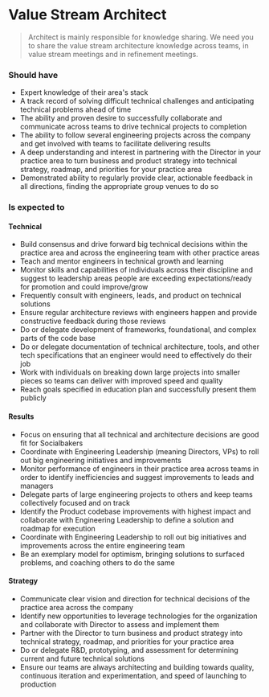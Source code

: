 # Value Stream Architect
> Architect is mainly responsible for knowledge sharing. We need you to share the value stream architecture knowledge across teams, in value stream meetings and in refinement meetings. 

 
### Should have
* Expert knowledge of their area's stack
* A track record of solving difficult technical challenges and anticipating technical problems ahead of time
* The ability and proven desire to successfully collaborate and communicate across teams to drive technical projects to completion
* The ability to follow several engineering projects across the company and get involved with teams to facilitate delivering results
* A deep understanding and interest in partnering with the Director in your practice area to turn business and product strategy into technical strategy, roadmap, and priorities for your practice area
* Demonstrated ability to regularly provide clear, actionable feedback in all directions, finding the appropriate group venues to do so

### Is expected to
#### Technical
* Build consensus and drive forward big technical decisions within the practice area and across the engineering team with other practice areas
* Teach and mentor engineers in technical growth and learning
* Monitor skills and capabilities of individuals across their discipline and suggest to leadership areas people are exceeding expectations/ready for promotion and could improve/grow
* Frequently consult with engineers, leads, and product on technical solutions
* Ensure regular architecture reviews with engineers happen and provide constructive feedback during those reviews
* Do or delegate development of frameworks, foundational, and complex parts of the code base
* Do or delegate documentation of technical architecture, tools, and other tech specifications that an engineer would need to effectively do their job
* Work with individuals on breaking down large projects into smaller pieces so teams can deliver with improved speed and quality 
* Reach goals specified in education plan and successfully present them publicly

#### Results
* Focus on ensuring that all technical and architecture decisions are good fit for Socialbakers 
* Coordinate with Engineering Leadership (meaning Directors, VPs) to roll out big engineering initiatives and improvements
* Monitor performance of engineers in their practice area across teams in order to identify inefficiencies and suggest improvements to leads and managers
* Delegate parts of large engineering projects to others and keep teams collectively focused and on track
* Identify the Product codebase improvements with highest impact and collaborate with Engineering Leadership to define a solution and roadmap for execution
* Coordinate with Engineering Leadership to roll out big initiatives and improvements across the entire engineering team
* Be an exemplary model for optimism, bringing solutions to surfaced problems, and coaching others to do the same
 
#### Strategy
* Communicate clear vision and direction for technical decisions of the practice area across the company
* Identify new opportunities to leverage technologies for the organization and collaborate with Director to assess and implement them
* Partner with the Director to turn business and product strategy into technical strategy, roadmap, and priorities for your practice area
* Do or delegate R&D, prototyping, and assessment for determining current and future technical solutions
* Ensure our teams are always architecting and building towards quality, continuous iteration and experimentation, and speed of launching to production
